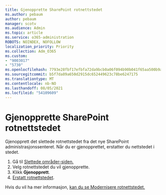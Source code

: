 ```yaml
---
title: Gjenopprette SharePoint rotnettstedet
ms.author: pebaum
author: pebaum
manager: scotv
ms.audience: Admin
ms.topic: article
ms.service: o365-administration
ROBOTS: NOINDEX, NOFOLLOW
localization_priority: Priority
ms.collection: Adm_O365
ms.custom:
- "9003017"
- "5730"
ms.openlocfilehash: 7793e28fbf17efbfa72da9bcb0a06f094b90b041f65aa500b9ab85010c234a02
ms.sourcegitcommit: b5f7da89a650d2915dc652449623c78be6247175
ms.translationtype: MT
ms.contentlocale: nb-NO
ms.lasthandoff: 08/05/2021
ms.locfileid: "54109609"
---
```

# <a name="restore-the-sharepoint-root-site"></a>Gjenopprette SharePoint rotnettstedet

Gjenopprett det slettede rotnettstedet fra det nye SharePoint administrasjonssenteret. Når du er gjenopprettet, erstatter du nettstedet i stedet.

1. Gå til [Slettede områder-siden.](https://admin.microsoft.com/sharepoint?page=recycleBin&modern=true) 
2. Velg rotnettstedet du vil gjenopprette.
3. Klikk **Gjenopprett**.
4. [Erstatt rotnettstedet](https://docs.microsoft.com/sharepoint/troubleshoot/sites/url-that-resides-under-root-site-collection-is-broken).

Hvis du vil ha mer informasjon, [kan du se Modernisere rotnettstedet.](https://docs.microsoft.com/sharepoint/modern-root-site)
